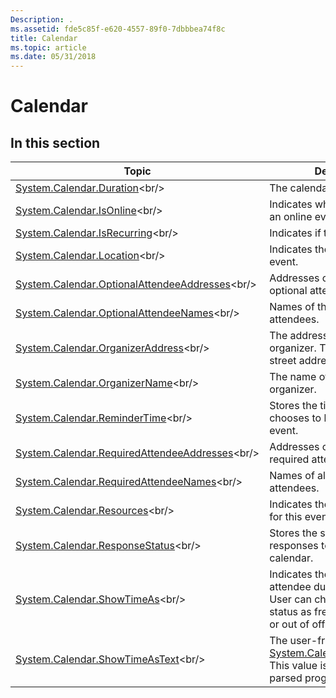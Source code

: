 ```yaml
---
Description: .
ms.assetid: fde5c85f-e620-4557-89f0-7dbbbea74f8c
title: Calendar
ms.topic: article
ms.date: 05/31/2018
---
```


# Calendar

## In this section



| Topic                                                                                                              | Description                                                                                                                                                          |
|--------------------------------------------------------------------------------------------------------------------|----------------------------------------------------------------------------------------------------------------------------------------------------------------------|
| [System.Calendar.Duration](https://msdn.microsoft.com/library/Bb787756(v=VS.85).aspx)<br/>                                   | The calendar duration.<br/>                                                                                                                                    |
| [System.Calendar.IsOnline](https://msdn.microsoft.com/library/Bb787757(v=VS.85).aspx)<br/>                                   | Indicates whether the event is an online event.<br/>                                                                                                           |
| [System.Calendar.IsRecurring](https://msdn.microsoft.com/library/Bb787758(v=VS.85).aspx)<br/>                             | Indicates if the event will recur.<br/>                                                                                                                        |
| [System.Calendar.Location](https://msdn.microsoft.com/library/Bb787759(v=VS.85).aspx)<br/>                                   | Indicates the location of the event.<br/>                                                                                                                      |
| [System.Calendar.OptionalAttendeeAddresses](https://msdn.microsoft.com/library/Bb787760(v=VS.85).aspx)<br/> | Addresses of the all the optional attendees. <br/>                                                                                                             |
| [System.Calendar.OptionalAttendeeNames](https://msdn.microsoft.com/library/Bb787761(v=VS.85).aspx)<br/>         | Names of the all the optional attendees.<br/>                                                                                                                  |
| [System.Calendar.OrganizerAddress](https://msdn.microsoft.com/library/Bb787762(v=VS.85).aspx)<br/>                   | The address of the event organizer. This is a mailing or street address.<br/>                                                                                  |
| [System.Calendar.OrganizerName](https://msdn.microsoft.com/library/Bb787763(v=VS.85).aspx)<br/>                         | The name of the event organizer.<br/>                                                                                                                          |
| [System.Calendar.ReminderTime](https://msdn.microsoft.com/library/Bb787764(v=VS.85).aspx)<br/>                           | Stores the time the user chooses to be reminded of the event.<br/>                                                                                             |
| [System.Calendar.RequiredAttendeeAddresses](https://msdn.microsoft.com/library/Bb787765(v=VS.85).aspx)<br/> | Addresses of the all the required attendees.<br/>                                                                                                              |
| [System.Calendar.RequiredAttendeeNames](https://msdn.microsoft.com/library/Bb787766(v=VS.85).aspx)<br/>         | Names of all the required attendees.<br/>                                                                                                                      |
| [System.Calendar.Resources](https://msdn.microsoft.com/library/Bb787767(v=VS.85).aspx)<br/>                                 | Indicates the resources used for this event.<br/>                                                                                                              |
| [System.Calendar.ResponseStatus](https://msdn.microsoft.com/library/Dd391677(v=VS.85).aspx)<br/>                       | Stores the status of a user's responses to meetings in the calendar.<br/>                                                                                      |
| [System.Calendar.ShowTimeAs](https://msdn.microsoft.com/library/Bb787768(v=VS.85).aspx)<br/>                               | Indicates the status of the attendee during the event. User can choose to set the status as free, busy, tentative or out of office. <br/>                      |
| [System.Calendar.ShowTimeAsText](https://msdn.microsoft.com/library/Bb787780(v=VS.85).aspx)<br/>                       | The user-friendly form of [System.Calendar.ShowTimeAs](https://msdn.microsoft.com/library/Bb787768(v=VS.85).aspx). This value is not intended to be parsed programmatically.<br/> |



 

 

 




